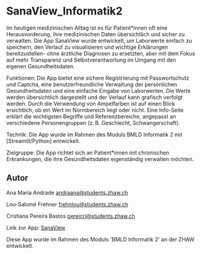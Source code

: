 # SanaView_Informatik2
Im heutigen medizinischen Alltag ist es für Patient*innen oft eine Herausvorderung, ihre medizinischen Daten übersichtlich und sicher zu verwalten. Die App SanaView wurde entwickelt, um Laborwerte einfach zu speichern, den Verlauf zu visualisieren und wichtige Erklärungen bereitzustellen- ohne ärztliche Diagnosen zu ersetzten, aber mit dem Fokus auf mehr Transparenz und Selbstverantwortung im Umgang mit den eigenen Gesundheitsdaten.

Funktionen:
Die App bietet eine sichere Registrierung mit Passwortschutz und Captcha, eine benutzerfreundliche Verwaltung der persönlichen Gesundheitsdaten und eine einfache Eingabe von Laborwerten. Die Werte werden übersichtlich dargestellt und der Verlauf kann grafisch verfolgt werden. Durch die Verwendung von Ampelfarben ist auf einen Blick ersichtlich, ob ein Wert im Normbereich liegt oder nicht. Eine Info-Seite erklärt die wichtigsten Begriffe und Referenzbereiche, angepasst an verschiedene Personengruppen (z. B. Geschlecht, Schwangerschaft).

Technik:
Die App wurde im Rahmen des Moduls BMLD Informatik 2 mit [Streamlit/Python] entwickelt. 

Zielgruppe:
Die App richtet sich an Patient*innen mit chronischen Erkrankungen, die ihre Gesundheitsdaten eigenständig verwalten möchten.

## Autor
Ana Maria Andrade 
andraana@students.zhaw.ch

Lou-Salomé Frehner 
frehnlou@students.zhaw.ch

Cristiana Pereira Bastos 
pereicri@students.zhaw.ch


Link zur App: [SanaView](https://sanaviewinformatik2-knfvx28clhajahajbm5u74.streamlit.app/)


Diese App wurde im Rahmen des Moduls 'BMLD Informatik 2' an der ZHAW entwickelt.